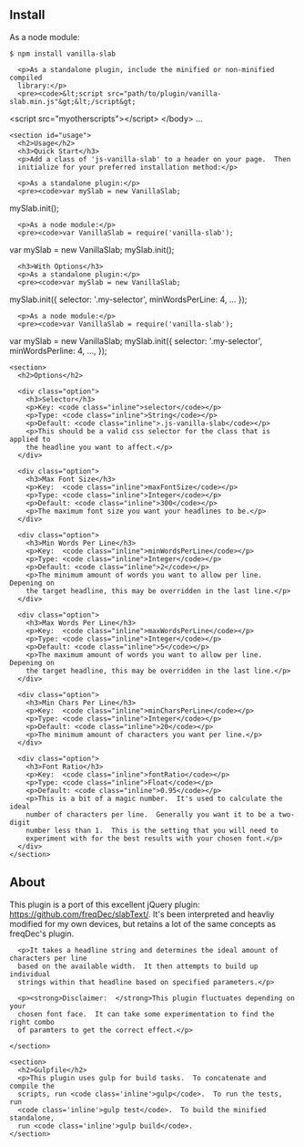  <section>
      <h2>Install</h2>
      <p>As a node module:</p>
      <pre><code>$ npm install vanilla-slab</code></pre>

      <p>As a standalone plugin, include the minified or non-minified compiled
      library:</p>
      <pre><code>&lt;script src="path/to/plugin/vanilla-slab.min.js"&gt;&lt;/script&gt;
&lt;script src="myotherscripts"&gt;&lt;/script&gt;
&lt;/body&gt;
...</code></pre>
    </section>
    
     
    <section id="usage">
      <h2>Usage</h2>
      <h3>Quick Start</h3>
      <p>Add a class of 'js-vanilla-slab' to a header on your page.  Then
      initialize for your preferred installation method:</p>
      
      <p>As a standalone plugin:</p>
      <pre><code>var mySlab = new VanillaSlab;
mySlab.init();</code></pre>

      <p>As a node module:</p>
      <pre><code>var VanillaSlab = require('vanilla-slab');
var mySlab = new VanillaSlab;
mySlab.init();</code></pre>

      <h3>With Options</h3>
      <p>As a standalone plugin:</p>
      <pre><code>var mySlab = new VanillaSlab;
mySlab.init({
  selector: '.my-selector',
  minWordsPerLine: 4,
  ...
});</code></pre>

      <p>As a node module:</p>
      <pre><code>var VanillaSlab = require('vanilla-slab');
var mySlab = new VanillaSlab;
mySlab.init({
  selector: '.my-selector',
  minWordsPerline: 4,
  ...,
});</code></pre>
    </section>

    <section>
      <h2>Options</h2>

      <div class="option">
        <h3>Selector</h3>
        <p>Key: <code class="inline">selector</code></p>
        <p>Type: <code class="inline">String</code></p>
        <p>Default: <code class="inline">.js-vanilla-slab</code></p>
        <p>This should be a valid css selector for the class that is applied to
        the headline you want to affect.</p>
      </div>
      
      <div class="option">
        <h3>Max Font Size</h3>
        <p>Key:  <code class="inline">maxFontSize</code></p>
        <p>Type: <code class="inline">Integer</code></p>
        <p>Default: <code class="inline">300</code></p>
        <p>The maximum font size you want your headlines to be.</p>
      </div>

      <div class="option">
        <h3>Min Words Per Line</h3>
        <p>Key:  <code class="inline">minWordsPerLine</code></p>
        <p>Type: <code class="inline">Integer</code></p>
        <p>Default: <code class="inline">2</code></p>
        <p>The minimum amount of words you want to allow per line.  Depening on
        the target headline, this may be overridden in the last line.</p>
      </div>
        
      <div class="option">
        <h3>Max Words Per Line</h3>
        <p>Key:  <code class="inline">maxWordsPerLine</code></p>
        <p>Type: <code class="inline">Integer</code></p>
        <p>Default: <code class="inline">5</code></p>
        <p>The maximum amount of words you want to allow per line.  Depening on
        the target headline, this may be overridden in the last line.</p>
      </div>

      <div class="option">
        <h3>Min Chars Per Line</h3>
        <p>Key:  <code class="inline">minCharsPerLine</code></p>
        <p>Type: <code class="inline">Integer</code></p>
        <p>Default: <code class="inline">20</code></p>
        <p>The minimum amount of characters you want per line.</p>
      </div>

      <div class="option">
        <h3>Font Ratio</h3>
        <p>Key:  <code class="inline">fontRatio</code></p>
        <p>Type: <code class="inline">Float</code></p>
        <p>Default: <code class="inline">0.95</code></p>
        <p>This is a bit of a magic number.  It's used to calculate the ideal
        number of characters per line.  Generally you want it to be a two-digit
        number less than 1.  This is the setting that you will need to
        experiment with for the best results with your chosen font.</p>
      </div>
    </section>

 <section>
      <h2>About</h2>
      <p>This plugin is a port of this excellent jQuery plugin:
      <a
        href="https://github.com/freqDec/slabText/">https://github.com/freqDec/slabText/</a>.  It's been interpreted and heavliy
      modified for my own devices, but retains a lot of the same concepts as
      freqDec's plugin.</p>

      <p>It takes a headline string and determines the ideal amount of characters per line
      based on the available width.  It then attempts to build up individual
      strings within that headline based on specified parameters.</p>

      <p><strong>Disclaimer:  </strong>This plugin fluctuates depending on your
      chosen font face.  It can take some experimentation to find the right combo
      of paramters to get the correct effect.</p>

    </section>

    <section>
      <h2>Gulpfile</h2>
      <p>This plugin uses gulp for build tasks.  To concatenate and compile the
      scripts, run <code class='inline'>gulp</code>.  To run the tests, run
      <code class='inline'>gulp test</code>.  To build the minified standalone,
      run <code class='inline'>gulp build</code>.
    </section>


